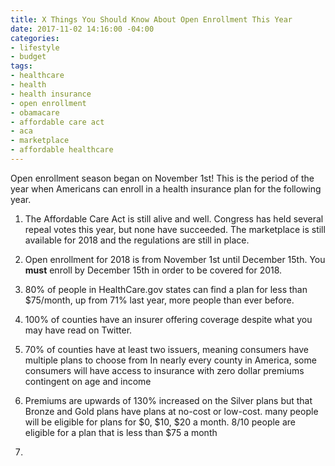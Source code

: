 ```yaml
---
title: X Things You Should Know About Open Enrollment This Year
date: 2017-11-02 14:16:00 -04:00
categories:
- lifestyle
- budget
tags:
- healthcare
- health
- health insurance
- open enrollment
- obamacare
- affordable care act
- aca
- marketplace
- affordable healthcare
---
```


Open enrollment season began on November 1st! This is the period of the year when Americans can enroll in a health insurance plan for the following year. 

1. The Affordable Care Act is still alive and well. Congress has held several repeal votes this year, but none have succeeded. The marketplace is still available for 2018 and the regulations are still in place.

2. Open enrollment for 2018 is from November 1st until December 15th. You **must** enroll by December 15th in order to be covered for 2018.

2. 80% of people in HealthCare.gov states can find a plan for less than $75/month, up from 71% last year, more people than ever before.

3. 100% of counties have an insurer offering coverage despite what you may have read on Twitter.

4. 70% of counties have at least two issuers, meaning consumers have multiple plans to choose from
In nearly every county in America, some consumers will have access to insurance with zero dollar premiums contingent on age and income

5.  Premiums are upwards of 130% increased on the Silver plans but that Bronze and Gold plans have plans  at no-cost or low-cost. many people will be eligible for plans for $0, $10, $20 a month. 8/10 people are eligible for a plan that is less than $75 a month

6. 



